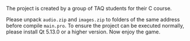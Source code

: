The project is created by a group of TAQ students for their C course.

Please unpack `audio.zip` and `images.zip` to folders of the same address before compile `main.pro`. To ensure the project can be executed normally, please install Qt 5.13.0 or a higher version. Now enjoy the game.

